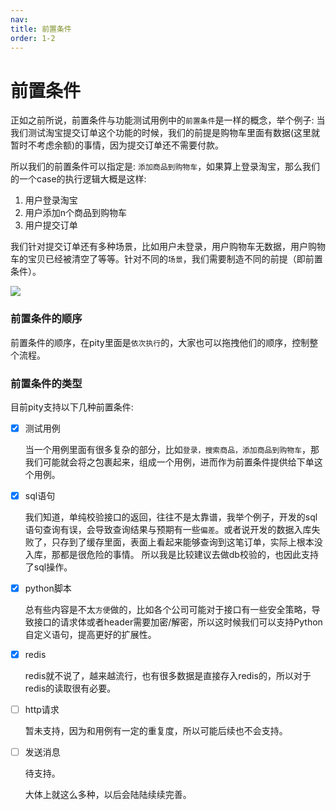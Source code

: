 ```yaml
---
nav:
title: 前置条件
order: 1-2
---
```


# 前置条件

  正如之前所说，前置条件与功能测试用例中的`前置条件`是一样的概念，举个例子: 当我们测试淘宝提交订单这个功能的时候，我们的前提是购物车里面有数据(这里就暂时不考虑余额)的事情，因为提交订单还不需要付款。

  所以我们的前置条件可以指定是: `添加商品到购物车`，如果算上登录淘宝，那么我们的一个case的执行逻辑大概是这样:

1. 用户登录淘宝
2. 用户添加n个商品到购物车
3. 用户提交订单

  我们针对提交订单还有多种场景，比如用户未登录，用户购物车无数据，用户购物车的宝贝已经被清空了等等。针对不同的`场景`，我们需要制造不同的前提（即前置条件）。

![](http://oss.pity.fun/picture/2022-2-27/1645952479566-image.png)

### 前置条件的顺序

  前置条件的顺序，在pity里面是`依次执行`的，大家也可以拖拽他们的顺序，控制整个流程。

### 前置条件的类型

  目前pity支持以下几种前置条件:
  
- [x] 测试用例

  当一个用例里面有很多复杂的部分，比如`登录，搜索商品，添加商品到购物车`，那我们可能就会将之包裹起来，组成一个用例，进而作为前置条件提供给下单这个用例。

- [x] sql语句

  我们知道，单纯校验接口的返回，往往不是太靠谱，我举个例子，开发的sql语句查询有误，会导致查询结果与预期有一些`偏差`。或者说开发的数据入库失败了，只存到了缓存里面，表面上看起来能够查询到这笔订单，实际上根本没入库，那都是很危险的事情。
  所以我是比较建议去做db校验的，也因此支持了sql操作。

- [x] python脚本

  总有些内容是不太`方便`做的，比如各个公司可能对于接口有一些安全策略，导致接口的请求体或者header需要加密/解密，所以这时候我们可以支持Python自定义语句，提高更好的扩展性。

- [x] redis

  redis就不说了，越来越流行，也有很多数据是直接存入redis的，所以对于redis的读取很有必要。

- [ ] http请求

  暂未支持，因为和用例有一定的重复度，所以可能后续也不会支持。

- [ ] 发送消息

  待支持。

  大体上就这么多种，以后会陆陆续续完善。
